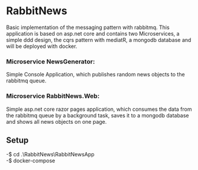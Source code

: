 # RabbitNews

Basic implementation of the messaging pattern with rabbitmq. This application is based on asp.net core and contains two Microservices, a simple ddd design, the cqrs pattern with mediatR, a mongodb database and will be deployed with docker.

### Microservice NewsGenerator:
  Simple Console Application, which publishes random news objects to the rabbitmq queue.

### Microservice RabbitNews.Web:
  Simple asp.net core razor pages application, which consumes the data from the rabbitmq queue by a background task, saves it to a mongodb database and shows all news objects on     one page.

## Setup
  -$ cd .\RabbitNews\RabbitNewsApp \
  -$ docker-compose
